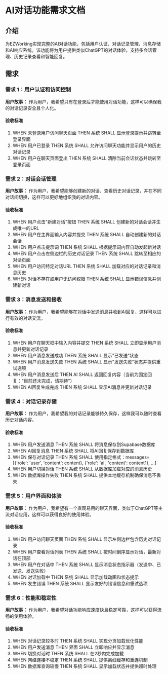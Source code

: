 # AI对话功能需求文档

## 介绍

为EZWorking实现完整的AI对话功能，包括用户认证、对话记录管理、消息存储和AI响应系统。该功能将为用户提供类似ChatGPT的对话体验，支持多会话管理、历史记录查看和智能回复。

## 需求

### 需求 1：用户认证和访问控制

**用户故事：** 作为用户，我希望只有在登录后才能使用对话功能，这样可以确保我的对话记录安全且个人化。

#### 验收标准

1. WHEN 未登录用户访问聊天页面 THEN 系统 SHALL 显示登录提示并跳转至登录界面
2. WHEN 用户已登录 THEN 系统 SHALL 允许访问聊天功能并显示用户的历史对话记录
3. WHEN 用户在聊天页面登出 THEN 系统 SHALL 清除当前会话状态并跳转至登录页面

### 需求 2：对话会话管理

**用户故事：** 作为用户，我希望能够创建新的对话、查看历史对话记录，并在不同对话间切换，这样可以更好地组织我的对话内容。

#### 验收标准

1. WHEN 用户点击"新建对话"按钮 THEN 系统 SHALL 创建新的对话会话并生成唯一的URL
2. WHEN 用户在主界面输入内容并提交 THEN 系统 SHALL 自动创建新的对话会话
3. WHEN 用户点击提示词 THEN 系统 SHALL 根据提示词内容自动发起新对话
4. WHEN 用户点击左侧边栏的历史对话记录 THEN 系统 SHALL 跳转至相应的对话页面
5. WHEN 用户访问特定对话URL THEN 系统 SHALL 加载对应的对话记录和消息历史
6. WHEN 对话不存在或用户无访问权限 THEN 系统 SHALL 显示错误信息并创建新对话

### 需求 3：消息发送和接收

**用户故事：** 作为用户，我希望能够在对话中发送消息并收到AI回复，这样可以进行有效的对话交流。

#### 验收标准

1. WHEN 用户在聊天框中输入内容并提交 THEN 系统 SHALL 立即显示用户消息并更新对话记录
2. WHEN 用户消息发送成功 THEN 系统 SHALL 显示"已发送"状态
3. WHEN 用户消息发送失败 THEN 系统 SHALL 显示"发送失败"状态并提供重试选项
4. WHEN 用户消息发送后 THEN AI SHALL 返回回复内容（当前为固定回复："目前还未完成，请期待"）
5. WHEN AI回复生成完成 THEN 系统 SHALL 显示AI消息并更新对话记录

### 需求 4：对话记录存储

**用户故事：** 作为用户，我希望我的对话记录能够持久保存，这样我可以随时查看历史对话内容。

#### 验收标准

1. WHEN 用户发送消息 THEN 系统 SHALL 将消息保存到Supabase数据库
2. WHEN AI回复消息 THEN 系统 SHALL 将AI回复保存到数据库
3. WHEN 保存对话记录 THEN 系统 SHALL 使用指定格式：messages=[{'role': 'user', 'content': content}, {'role': 'ai', 'content': content1}, ...]
4. WHEN 用户切换对话 THEN 系统 SHALL 从数据库加载对应的消息历史
5. WHEN 数据库操作失败 THEN 系统 SHALL 提供本地缓存机制确保消息不丢失

### 需求 5：用户界面和体验

**用户故事：** 作为用户，我希望有一个直观易用的聊天界面，类似于ChatGPT等主流对话应用，这样可以获得良好的使用体验。

#### 验收标准

1. WHEN 用户访问聊天页面 THEN 系统 SHALL 显示左侧边栏包含历史对话记录
2. WHEN 用户查看对话列表 THEN 系统 SHALL 按时间倒序显示对话，最新对话在顶部
3. WHEN 用户在对话中 THEN 系统 SHALL 显示消息状态指示器（发送中、已发送、发送失败）
4. WHEN 对话加载中 THEN 系统 SHALL 显示加载动画和状态提示
5. WHEN 发生错误 THEN 系统 SHALL 显示友好的错误信息和重试选项

### 需求 6：性能和稳定性

**用户故事：** 作为用户，我希望对话功能响应速度快且稳定可靠，这样可以获得流畅的使用体验。

#### 验收标准

1. WHEN 对话记录较多时 THEN 系统 SHALL 实现分页加载优化性能
2. WHEN 用户发送消息 THEN 界面 SHALL 立即响应并显示消息
3. WHEN 切换对话时 THEN 系统 SHALL 在2秒内完成加载
4. WHEN 网络连接不稳定 THEN 系统 SHALL 提供离线缓存和重连机制
5. WHEN 数据库查询较慢 THEN 系统 SHALL 显示加载状态并提供超时处理
